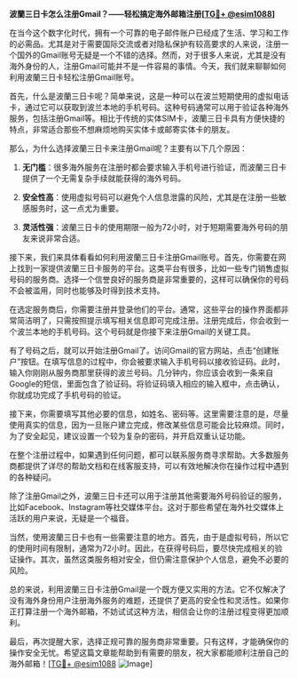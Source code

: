 **波蘭三日卡怎么注册Gmail？——轻松搞定海外邮箱注册[[TG💪+ @esim1088](https://t.me/s/esim1088)]**

在当今这个数字化时代，拥有一个可靠的电子邮件账户已经成了生活、学习和工作的必需品。尤其是对于需要国际交流或者对隐私保护有较高要求的人来说，注册一个国外的Gmail账号无疑是一个不错的选择。然而，对于很多人来说，尤其是没有海外身份的人，注册Gmail可能并不是一件容易的事情。今天，我们就来聊聊如何利用波蘭三日卡轻松注册Gmail账号。

首先，什么是波蘭三日卡呢？简单来说，这是一种可以在波兰短期使用的虚拟电话卡，通过它可以获取到波兰本地的手机号码。这种号码通常可以用于验证各种海外服务，包括注册Gmail等。相比于传统的实体SIM卡，波蘭三日卡具有方便快捷的特点，非常适合那些不想麻烦地购买实体卡或邮寄实体卡的朋友。

那么，为什么选择波蘭三日卡来注册Gmail呢？主要有以下几个原因：

1. **无门槛**：很多海外服务在注册时都会要求输入手机号进行验证，而波蘭三日卡提供了一个无需复杂手续就能获得的海外号码。
   
2. **安全性高**：使用虚拟号码可以避免个人信息泄露的风险，尤其是在注册一些敏感服务时，这一点尤为重要。
   
3. **灵活性强**：波蘭三日卡的使用期限一般为72小时，对于短期需要海外号码的朋友来说非常合适。

接下来，我们来具体看看如何利用波蘭三日卡注册Gmail账号。首先，你需要在网上找到一家提供波蘭三日卡服务的平台。这类平台有很多，比如一些专门销售虚拟号码的服务商。选择一个信誉良好的服务商是非常重要的，这样可以确保你的号码不会被滥用，同时也能够及时得到技术支持。

在选定服务商后，你需要注册并登录他们的平台。通常，这些平台的操作界面都非常简洁明了，只需按照提示填写相关信息即可完成注册。注册完成后，你会收到一个波兰本地的手机号码。这个号码就是你接下来注册Gmail的关键工具。

有了号码之后，就可以开始注册Gmail了。访问Gmail的官方网站，点击“创建账户”按钮。在填写信息的过程中，你会被要求输入手机号码以接收验证码。此时，输入你刚刚从服务商那里获得的波兰号码。几分钟内，你应该会收到一条来自Google的短信，里面包含了验证码。将验证码填入相应的输入框中，点击确认，你就成功完成了手机号码的验证。

接下来，你需要填写其他必要的信息，如姓名、密码等。这里需要注意的是，尽量使用真实的信息，因为一旦账户建立完成，修改某些信息可能会比较麻烦。同时，为了安全起见，建议设置一个较为复杂的密码，并开启双重认证功能。

在整个注册过程中，如果遇到任何问题，都可以联系服务商寻求帮助。大多数服务商都提供了详尽的帮助文档和在线客服支持，可以有效地解决你在操作过程中遇到的各种疑问。

除了注册Gmail之外，波蘭三日卡还可以用于注册其他需要海外号码验证的服务，比如Facebook、Instagram等社交媒体平台。这对于那些希望在海外社交媒体上活跃的用户来说，无疑是一个福音。

当然，使用波蘭三日卡也有一些需要注意的地方。首先，由于是虚拟号码，所以它的使用时间有限制，通常为72小时。因此，在获得号码后，要尽快完成相关的验证操作。其次，虽然这类服务相对安全，但仍需注意保护个人信息，避免不必要的风险。

总的来说，利用波蘭三日卡注册Gmail是一个既方便又实用的方法。它不仅解决了没有海外身份用户注册海外服务的难题，还提供了更高的安全性和灵活性。如果你正打算注册一个海外邮箱，不妨试试这种方法，相信会让你的注册过程变得更加顺利。

最后，再次提醒大家，选择正规可靠的服务商非常重要。只有这样，才能确保你的操作安全无忧。希望这篇文章能帮助到有需要的朋友，祝大家都能顺利注册自己的海外邮箱！[[TG💪+ @esim1088](https://t.me/s/esim1088) ![Image](https://i.postimg.cc/4NQfJmqS/Snipaste-2025-05-13-00-14-12.png)]
